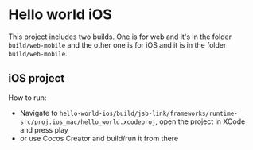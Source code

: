 # Hello world iOS

This project includes two builds. One is for web and it's in the folder `build/web-mobile` and the other one is for iOS and it is in the folder `build/web-mobile`.

## iOS project
How to run:
- Navigate to `hello-world-ios/build/jsb-link/frameworks/runtime-src/proj.ios_mac/hello_world.xcodeproj`, open the project in XCode and press play
- or use Cocos Creator and build/run it from there
